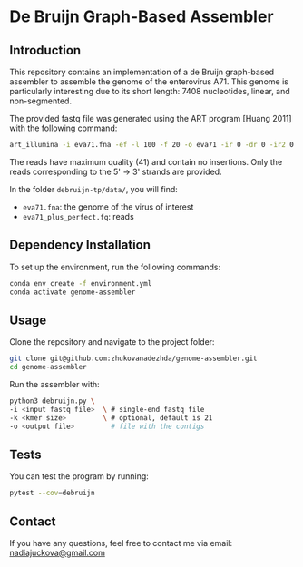 # De Bruijn Graph-Based Assembler

## Introduction

This repository contains an implementation of a de Bruijn graph-based assembler to assemble the genome of the enterovirus A71. This genome is particularly interesting due to its short length: 7408 nucleotides, linear, and non-segmented.

The provided fastq file was generated using the ART program [Huang 2011] with the following command:

```bash
art_illumina -i eva71.fna -ef -l 100 -f 20 -o eva71 -ir 0 -dr 0 -ir2 0 -dr2 0 -na -qL 41 -rs 1539952693
```

The reads have maximum quality (41) and contain no insertions. Only the reads corresponding to the 5' -> 3' strands are provided.

In the folder `debruijn-tp/data/`, you will find:
- `eva71.fna`: the genome of the virus of interest
- `eva71_plus_perfect.fq`: reads

## Dependency Installation

To set up the environment, run the following commands:

```bash
conda env create -f environment.yml
conda activate genome-assembler
```

## Usage

Clone the repository and navigate to the project folder:

```bash
git clone git@github.com:zhukovanadezhda/genome-assembler.git
cd genome-assembler
```

Run the assembler with:

```bash
python3 debruijn.py \
-i <input fastq file>  \ # single-end fastq file
-k <kmer size>         \ # optional, default is 21
-o <output file>         # file with the contigs
```

## Tests

You can test the program by running:

```bash
pytest --cov=debruijn
```

## Contact

If you have any questions, feel free to contact me via email: nadiajuckova@gmail.com
